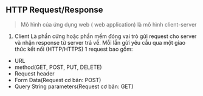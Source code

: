 ## HTTP Request/Response 

> Mô hình của ứng dụng web ( web application) là mô hình client-server

1. Client
Là phần cứng hoặc phần mềm đóng vai trò gửi request cho server và nhận response từ server trả về. Mỗi lần gửi yêu cầu qua một giao thức kết nối (HTTP/HTTPS) 
1 request bao gồm: 
+ URL
+ method(GET, POST, PUT, DELETE) 
+ Request header
+ Form Data(Request cơ bản: POST)
+ Query String parameters(Request cơ bản: GET)

